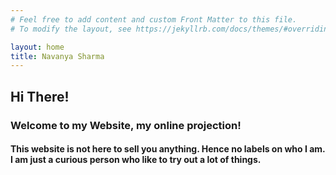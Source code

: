 ```yaml
---
# Feel free to add content and custom Front Matter to this file.
# To modify the layout, see https://jekyllrb.com/docs/themes/#overriding-theme-defaults

layout: home
title: Navanya Sharma
---
```


## Hi There!

### Welcome to my Website, my online projection!

<H4> This website is not here to sell you anything. Hence no labels on who I am. I am just a curious person who like to try out a lot of things. </h4>